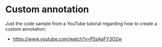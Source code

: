 # Custom annotation
Just the code sample from a YouTube tutorial regarding how to create a custom annotation:

- https://www.youtube.com/watch?v=P5sAaFY3O2w

